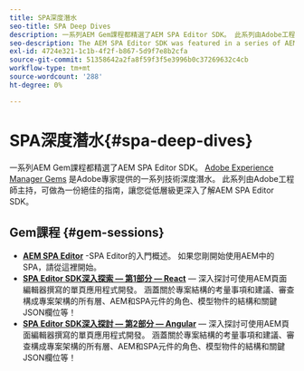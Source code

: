 ```yaml
---
title: SPA深度潛水
seo-title: SPA Deep Dives
description: 一系列AEM Gem課程都精選了AEM SPA Editor SDK。 此系列由Adobe工程師主持，可做為一份絕佳指南，讓Adobe工程師主持，以更深入了解AEM SPA Editor SDK。
seo-description: The AEM SPA Editor SDK was featured in a series of AEM Gems sessions. Hosted by Adobe engineers, this series can serve as a great guide to gain a deeper understanding of the AEM SPA Editor SDK at a low level, hosted by Adobe engineers.
exl-id: 4724e321-1c1b-4f2f-b867-5d9f7e8b2cfa
source-git-commit: 51358642a2fa8f59f3f5e3996b0c37269632c4cb
workflow-type: tm+mt
source-wordcount: '288'
ht-degree: 0%

---
```


# SPA深度潛水{#spa-deep-dives}

一系列AEM Gem課程都精選了AEM SPA Editor SDK。 [Adobe Experience Manager Gems](https://helpx.adobe.com/experience-manager/kt/eseminars/gems/aem-index.html) 是Adobe專家提供的一系列技術深度潛水。 此系列由Adobe工程師主持，可做為一份絕佳的指南，讓您從低層級更深入了解AEM SPA Editor SDK。

## Gem課程 {#gem-sessions}

* **[AEM SPA Editor](https://experienceleague.adobe.com/docs/experience-manager-gems-events/gems/gems2018/aem-spa-editor.html)** -SPA Editor的入門概述。 如果您剛開始使用AEM中的SPA，請從這裡開始。
* **[SPA Editor SDK深入探索 — 第1部分 — React](https://experienceleague.adobe.com/docs/experience-manager-gems-events/gems/gems2018/spa-editor-sdk-deep-dive-react.html)**  — 深入探討可使用AEM頁面編輯器撰寫的單頁應用程式開發。 涵蓋關於專案結構的考量事項和建議、審查構成專案架構的所有層、AEM和SPA元件的角色、模型物件的結構和關鍵JSON欄位等！
* **[SPA Editor SDK深入探討 — 第2部分 — Angular](https://experienceleague.adobe.com/docs/experience-manager-gems-events/gems/gems2018/spa-editor-sdk-deep-dive-angular.html)**  — 深入探討可使用AEM頁面編輯器撰寫的單頁應用程式開發。 涵蓋關於專案結構的考量事項和建議、審查構成專案架構的所有層、AEM和SPA元件的角色、模型物件的結構和關鍵JSON欄位等！
